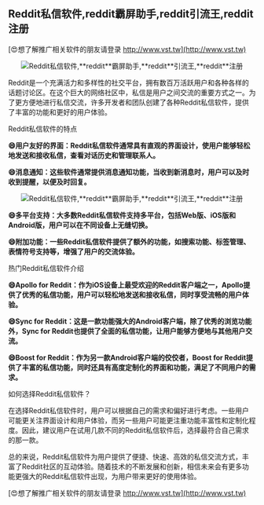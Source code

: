 ## **Reddit私信软件,**reddit**霸屏助手,**reddit**引流王,**reddit**注册**

[😍想了解推广相关软件的朋友请登录 http://www.vst.tw](http://www.vst.tw)

 <center><img src="https://vst.tw/MP4/tuiguang/png/1.png" alt="Reddit私信软件,**reddit**霸屏助手,**reddit**引流王,**reddit**注册"></center>

Reddit是一个充满活力和多样性的社交平台，拥有数百万活跃用户和各种各样的话题讨论区。在这个巨大的网络社区中，私信是用户之间交流的重要方式之一。为了更方便地进行私信交流，许多开发者和团队创建了各种Reddit私信软件，提供了丰富的功能和更好的用户体验。

Reddit私信软件的特点

**😄用户友好的界面：Reddit私信软件通常具有直观的界面设计，使用户能够轻松地发送和接收私信，查看对话历史和管理联系人。**

**😄消息通知：这些软件通常提供消息通知功能，当收到新消息时，用户可以及时收到提醒，以便及时回复。**

 <center><img src="https://vst.tw/MP4/tuiguang/png/2.png" alt="Reddit私信软件,**reddit**霸屏助手,**reddit**引流王,**reddit**注册"></center>

**😄多平台支持：大多数Reddit私信软件支持多平台，包括Web版、iOS版和Android版，用户可以在不同设备上无缝切换。**

**😄附加功能：一些Reddit私信软件提供了额外的功能，如搜索功能、标签管理、表情符号支持等，增强了用户的交流体验。**

热门Reddit私信软件介绍

**😄Apollo for Reddit：作为iOS设备上最受欢迎的Reddit客户端之一，Apollo提供了优秀的私信功能，用户可以轻松地发送和接收私信，同时享受流畅的用户体验。**

**😄Sync for Reddit：这是一款功能强大的Android客户端，除了优秀的浏览功能外，Sync for Reddit也提供了全面的私信功能，让用户能够方便地与其他用户交流。**

**😄Boost for Reddit：作为另一款Android客户端的佼佼者，Boost for Reddit提供了丰富的私信功能，同时还具有高度定制化的界面和功能，满足了不同用户的需求。**

如何选择Reddit私信软件？

在选择Reddit私信软件时，用户可以根据自己的需求和偏好进行考虑。一些用户可能更关注界面设计和用户体验，而另一些用户可能更注重功能丰富性和定制化程度。因此，建议用户在试用几款不同的Reddit私信软件后，选择最符合自己需求的那一款。

总的来说，Reddit私信软件为用户提供了便捷、快速、高效的私信交流方式，丰富了Reddit社区的互动体验。随着技术的不断发展和创新，相信未来会有更多功能更强大的Reddit私信软件出现，为用户带来更好的使用体验。

[😍想了解推广相关软件的朋友请登录 http://www.vst.tw](http://www.vst.tw)



